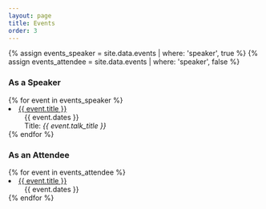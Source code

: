 ```yaml
---
layout: page
title: Events
order: 3
---
```


{% assign events_speaker = site.data.events | where: 'speaker', true %}
{% assign events_attendee = site.data.events | where: 'speaker', false %}

### As a Speaker

<dl>
{% for event in events_speaker %}
        <li>
            <a href="{{ event.url }}" target="_blank">{{ event.title }}</a>
            <br>
            <div style="font-weight:normal;padding-left:2rem;">
            {{ event.dates }}
            <br>
            Title: <em>{{ event.talk_title }}</em>
             </div>
        </li>
{% endfor %}
</dl>

### As an Attendee

<dl>
{% for event in events_attendee %}
        <li>
            <a href="{{ event.url }}" target="_blank">{{ event.title }}</a>
            <br>
            <div style="font-weight:normal;padding-left:2rem">
            {{ event.dates }}
             </div>
        </li>
{% endfor %}
</dl>
